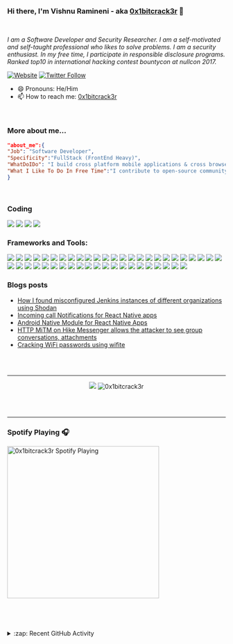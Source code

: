 ### Hi there, I'm Vishnu Ramineni - aka [0x1bitcrack3r](https://0x1bitcrack3r.me) 👋

<br/>

<p><em>I am a Software Developer and Security Researcher. I am a self-motivated and self-taught professional who likes to solve problems. I am a security enthusiast. In my free time, I participate in responsible disclosure programs. Ranked top10 in international hacking contest bountycon at nullcon 2017.
</em>

[![Website](https://img.shields.io/website?label=0x1bitcrack3r.me&style=for-the-badge&url=https%3A%2F%2F0x1bitcrack3r.me)](https://0x1bitcrack3r.me)
[![Twitter Follow](https://img.shields.io/twitter/follow/0x1bitcrack3r?color=1DA1F2&logo=twitter&style=for-the-badge)](https://twitter.com/intent/follow?original_referer=https%3A%2F%2Fgithub.com%2F0x1bitcrack3r&screen_name=0x1bitcrack3r)

</p>

- 😄 Pronouns: He/Him
- 📫 How to reach me: [0x1bitcrack3r](mailto:0x1bitcrack3r@gmail.com)

<br>

### More about me...

```json
"about_me":{
"Job": "Software Developer",
"Specificity":"FullStack (FrontEnd Heavy)",
"WhatDoIDo": "I build cross platform mobile applications & cross browser web applications",
"What I Like To Do In Free Time":"I contribute to open-source community, hacking web & mobile apps, riding and swimming"
}
```

<br />

### Coding

<img src="https://img.shields.io/badge/Language-JavaScript-informational?style=flat&logo=javascript&logoColor=white&color=42bc2a"/> <img src="https://img.shields.io/badge/Language-Java-informational?style=flat&logo=java&logoColor=white&color=42bc2a"/> <img src="https://img.shields.io/badge/Language-Python-informational?style=flat&logo=python&logoColor=white&color=42bc2a"/> <img src="https://img.shields.io/badge/Language-Shell-informational?style=flat&logo=gnu-bash&logoColor=white&color=42bc2a"/>

### Frameworks and Tools:

<img
src="https://img.shields.io/badge/Framework-ReactNative-informational?style=flat&logo=react&logoColor=white&color=42bc2a"/> <img
src="https://img.shields.io/badge/Framework-React-informational?style=flat&logo=react&logoColor=white&color=42bc2a"/> <img
src="https://img.shields.io/badge/OS-Android-informational?style=flat&logo=android&logoColor=white&color=42bc2a"/> <img
src="https://img.shields.io/badge/OS-iOS-informational?style=flat&logo=ios&logoColor=white&color=42bc2a"/> <img src="https://img.shields.io/badge/IDE-VisualStudioCode-informational?style=flat&logo=visual-studio-code&logoColor=white&color=42bc2a"/> <img src="https://img.shields.io/badge/IDE-AndroidStudio-informational?style=flat&logo=android-studio&logoColor=white&color=42bc2a"/> <img src="https://img.shields.io/badge/IDE-XCode-informational?style=flat&logo=xcode&logoColor=white&color=42bc2a"/> <img src="https://img.shields.io/badge/Service-GraphQL-informational?style=flat&logo=graphql&logoColor=white&color=42bc2a"/> <img src="https://img.shields.io/badge/Coding-TypeScript-informational?style=flat&logo=typescript&logoColor=white&color=42bc2a"/> <img src="https://img.shields.io/badge/Coding-NodeJS-informational?style=flat&logo=node.js&logoColor=white&color=42bc2a"/> <img src="https://img.shields.io/badge/Coding-Gatsby-informational?style=flat&logo=gatsby&logoColor=white&color=42bc2a"/> <img src="https://img.shields.io/badge/Workflow-Gulp-informational?style=flat&logo=gulp&logoColor=white&color=42bc2a"/> <img src="https://img.shields.io/badge/TransCompile-Babel-informational?style=flat&logo=babel&logoColor=white&color=42bc2a"/> <img src="https://img.shields.io/badge/DB-MongoDB-informational?style=flat&logo=mongodb&logoColor=white&color=42bc2a"/> <img src="https://img.shields.io/badge/Coding-SaSS-informational?style=flat&logo=sass&logoColor=white&color=42bc2a"/> <img src="https://img.shields.io/badge/Coding-HTML5-informational?style=flat&logo=html5&logoColor=white&color=42bc2a"/> <img src="https://img.shields.io/badge/Coding-CSS3-informational?style=flat&logo=css3&logoColor=white&color=42bc2a"/> <img src="https://img.shields.io/badge/Coding-ExpressJS-informational?style=flat&logo=express-dot-js&logoColor=white&color=42bc2a"/> <img src="https://img.shields.io/badge/Packaging-NPM-informational?style=flat&logo=npm&logoColor=white&color=42bc2a"/> <img src="https://img.shields.io/badge/Backend-ElasticSearch-informational?style=flat&logo=elasticsearch&logoColor=white&color=42bc2a"/> <img src="https://img.shields.io/badge/Backend-JWT-informational?style=flat&logo=json-web-tokens&logoColor=white&color=42bc2a"/> <img src="https://img.shields.io/badge/DevOps-CircleCI-informational?style=flat&logo=circleci&logoColor=white&color=42bc2a"/> <img src="https://img.shields.io/badge/DevOps-TravisCI-informational?style=flat&logo=travis-ci&logoColor=white&color=42bc2a"/> <img src="https://img.shields.io/badge/DevOps-CodeClimate-informational?style=flat&logo=code-climate&logoColor=white&color=42bc2a"/> <img src="https://img.shields.io/badge/DevOps-Kibana-informational?style=flat&logo=kibana&logoColor=white&color=42bc2a"/> <img src="https://img.shields.io/badge/DevOps-Bitrise-informational?style=flat&logo=bitrise&logoColor=white&color=42bc2a"/> <img src="https://img.shields.io/badge/DevOps-Docker-informational?style=flat&logo=docker&logoColor=white&color=42bc2a"/> <img src="https://img.shields.io/badge/DevOps-Jenkins-informational?style=flat&logo=jenkins&logoColor=white&color=42bc2a"/> <img src="https://img.shields.io/badge/DevOps-aws-informational?style=flat&logo=amazon-aws&logoColor=white&color=42bc2a"/> <img src="https://img.shields.io/badge/DevOps-CodeShip-informational?style=flat&logo=codeship&logoColor=white&color=42bc2a"/> <img src="https://img.shields.io/badge/Tool-Postman-informational?style=flat&logo=postman&logoColor=white&color=42bc2a"/> <img src="https://img.shields.io/badge/Packaging-Gradle-informational?style=flat&logo=gradle&logoColor=white&color=42bc2a"/> <img src="https://img.shields.io/badge/Bundler-WebPack-informational?style=flat&logo=webpack&logoColor=white&color=42bc2a"/> <img src="https://img.shields.io/badge/Tool-Storybook-informational?style=flat&logo=storybook&logoColor=white&color=42bc2a"/> <img src="https://img.shields.io/badge/Coding-StyledComponents-informational?style=flat&logo=styled-components&logoColor=white&color=42bc2a"/> <img src="https://img.shields.io/badge/StateManagement-Redux-informational?style=flat&logo=redux&logoColor=white&color=42bc2a"/> <img src="https://img.shields.io/badge/StateManagement-MobX-informational?style=flat&logo=mobx&logoColor=white&color=42bc2a"/> <img src="https://img.shields.io/badge/ClientServer-Apollo-informational?style=flat&logo=apollo-graphql&logoColor=white&color=42bc2a"/> <img src="https://img.shields.io/badge/Artifactory-JFrog-informational?style=flat&logo=jfrog&logoColor=white&color=42bc2a"/> <img src="https://img.shields.io/badge/Testing-Jest-informational?style=flat&logo=jest&logoColor=white&color=42bc2a"/> <img src="https://img.shields.io/badge/Testing-Mocha-informational?style=flat&logo=mocha&logoColor=white&color=42bc2a"/> <img src="https://img.shields.io/badge/Testing-Detox-informational?style=flat&logo=detox&logoColor=white&color=42bc2a"/> <img src="https://img.shields.io/badge/Testing-Appium-informational?style=flat&logo=appium&logoColor=white&color=42bc2a"/> <img src="https://img.shields.io/badge/Tool-WireShark-informational?style=flat&logo=wireshark&logoColor=white&color=42bc2a"/> <img src="https://img.shields.io/badge/Tool-Bro-informational?style=flat&logo=bro&logoColor=white&color=42bc2a"/> <img src="https://img.shields.io/badge/Tool-BurpSuite-informational?style=flat&logo=burpsuite&logoColor=white&color=42bc2a"/>

### Blogs posts

<!-- BLOG-POST-LIST:START -->
- [How I found misconfigured Jenkins instances  of different organizations using Shodan](https://0x1bitcrack3r.medium.com/how-i-found-misconfigured-jenkins-instances-of-different-organizations-using-shodan-9837088f4ec7?source=rss-4e69df28b516------2)
- [Incoming call Notifications for React Native apps](https://0x1bitcrack3r.medium.com/incoming-call-notifications-for-react-native-apps-ef4725702401?source=rss-4e69df28b516------2)
- [Android Native Module for React Native Apps](https://0x1bitcrack3r.medium.com/android-native-module-for-react-native-apps-94bf4cdb3a5d?source=rss-4e69df28b516------2)
- [HTTP MiTM on Hike Messenger allows the attacker to see group conversations, attachments](https://0x1bitcrack3r.medium.com/http-mitm-on-hike-messenger-allows-the-attacker-to-see-group-conversations-attachments-35f6d9817173?source=rss-4e69df28b516------2)
- [Cracking WiFi passwords using wifite](https://0x1bitcrack3r.medium.com/cracking-wifi-passwords-using-wifite-955d93eff2bc?source=rss-4e69df28b516------2)
<!-- BLOG-POST-LIST:END -->

<br/>
<br/>

---

<p align="center" >
<img src="https://github-readme-stats.vercel.app/api?username=0x1bitcrack3r&show_icons=true&theme=merko" >
<img src="https://github-readme-stats.vercel.app/api/top-langs/?username=0x1bitcrack3r&layout=compact&show_icons=true&theme=merko&hide_title=true" alt="0x1bitcrack3r"/>
</p>
<br/>
<br/>

---

### Spotify Playing 🎧

[<img src="https://spotify-now-playing-0x1bitcrack3r.vercel.app/api/spotify" alt="0x1bitcrack3r Spotify Playing" width="350" />](https://open.spotify.com/user/dl857udr1u1mxswiaye590z0t)

## <br/>

<details>
  <summary>:zap: Recent GitHub Activity</summary>
  
<!--START_SECTION:activity-->
1. ❗️ Opened issue [#358](https://github.com/razorpay/react-native-razorpay/issues/358) in [razorpay/react-native-razorpay](https://github.com/razorpay/react-native-razorpay)
2. 🗣 Commented on [#348](https://github.com/razorpay/react-native-razorpay/issues/348) in [razorpay/react-native-razorpay](https://github.com/razorpay/react-native-razorpay)
<!--END_SECTION:activity-->

</details>


